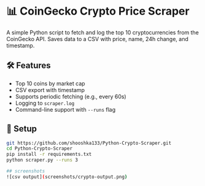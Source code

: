 # 📊 CoinGecko Crypto Price Scraper

A simple Python script to fetch and log the top 10 cryptocurrencies from the CoinGecko API. Saves data to a CSV with price, name, 24h change, and timestamp.

## 🛠 Features

- Top 10 coins by market cap
- CSV export with timestamp
- Supports periodic fetching (e.g., every 60s)
- Logging to `scraper.log`
- Command-line support with `--runs` flag

## 🚀 Setup

```bash
git https://github.com/shooshka133/Python-Crypto-Scraper.git
cd Python-Crypto-Scraper
pip install -r requirements.txt
python scraper.py --runs 3

## screenshots
![csv output](screenshots/crypto-output.png)
